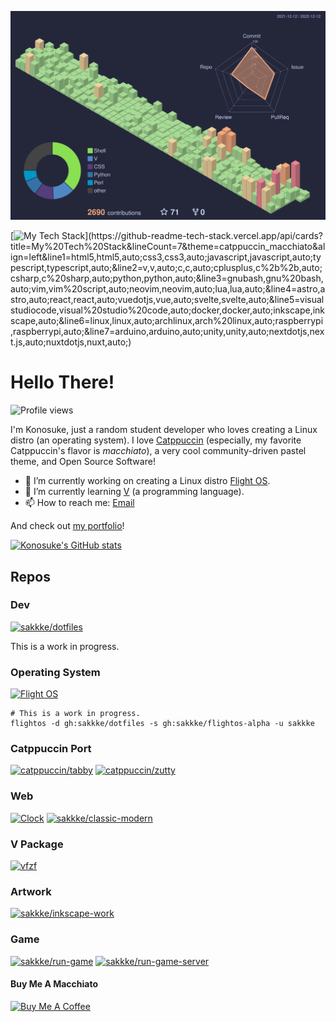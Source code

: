 <!--
**sakkke/sakkke** is a ✨ _special_ ✨ repository because its `README.md` (this file) appears on your GitHub profile.

Here are some ideas to get you started:

- 🔭 I’m currently working on ...
- 🌱 I’m currently learning ...
- 👯 I’m looking to collaborate on ...
- 🤔 I’m looking for help with ...
- 💬 Ask me about ...
- 📫 How to reach me: ...
- 😄 Pronouns: ...
- ⚡ Fun fact: ...
-->

![](./profile-3d-contrib/profile-custom-catppuccin-macchiato.svg)

[![My Tech Stack](https://github-readme-tech-stack.vercel.app/api/cards?title=My%20Tech%20Stack&lineCount=7&theme=catppuccin_macchiato&align=left&line1=html5,html5,auto;css3,css3,auto;javascript,javascript,auto;typescript,typescript,auto;&line2=v,v,auto;c,c,auto;cplusplus,c%2b%2b,auto;csharp,c%20sharp,auto;python,python,auto;&line3=gnubash,gnu%20bash,auto;vim,vim%20script,auto;neovim,neovim,auto;lua,lua,auto;&line4=astro,astro,auto;react,react,auto;vuedotjs,vue,auto;svelte,svelte,auto;&line5=visualstudiocode,visual%20studio%20code,auto;docker,docker,auto;inkscape,inkscape,auto;&line6=linux,linux,auto;archlinux,arch%20linux,auto;raspberrypi,raspberrypi,auto;&line7=arduino,arduino,auto;unity,unity,auto;nextdotjs,next.js,auto;nuxtdotjs,nuxt,auto;)](https://github-readme-tech-stack.vercel.app/api/cards?title=My%20Tech%20Stack&lineCount=7&theme=catppuccin_macchiato&align=left&line1=html5,html5,auto;css3,css3,auto;javascript,javascript,auto;typescript,typescript,auto;&line2=v,v,auto;c,c,auto;cplusplus,c%2b%2b,auto;csharp,c%20sharp,auto;python,python,auto;&line3=gnubash,gnu%20bash,auto;vim,vim%20script,auto;neovim,neovim,auto;lua,lua,auto;&line4=astro,astro,auto;react,react,auto;vuedotjs,vue,auto;svelte,svelte,auto;&line5=visualstudiocode,visual%20studio%20code,auto;docker,docker,auto;inkscape,inkscape,auto;&line6=linux,linux,auto;archlinux,arch%20linux,auto;raspberrypi,raspberrypi,auto;&line7=arduino,arduino,auto;unity,unity,auto;nextdotjs,next.js,auto;nuxtdotjs,nuxt,auto;)

# Hello There!
![Profile views](https://gpvc.arturio.dev/sakkke)

I'm Konosuke, just a random student developer who loves creating a Linux distro (an operating system).
I love [Catppuccin](https://github.com/catppuccin/catppuccin) (especially, my favorite Catppuccin's flavor is *macchiato*), a very cool community-driven pastel theme, and Open Source Software!

- 🔭 I’m currently working on creating a Linux distro [Flight OS](https://github.com/sakkke/flightos).
- 🌱 I’m currently learning [V](https://github.com/vlang/v) (a programming language).
- 📫 How to reach me: [Email](mailto:w32w64@gmail.com)

And check out [my portfolio](https://classic-modern.netlify.app/)!

[![Konosuke's GitHub stats](https://github-readme-stats.vercel.app/api?username=sakkke&border_radius=40&hide=stars&hide_border=true&hide_title=true&show_icons=true&bg_color=24273a&text_color=cad3f5&icon_color=c6a0f6&title_color=8bd5ca)](https://github.com/anuraghazra/github-readme-stats)

## Repos
### Dev
[![sakkke/dotfiles](https://github-readme-stats.vercel.app/api/pin/?username=sakkke&repo=dotfiles&border_radius=40&hide_border=true&show_owner=true&bg_color=24273a&text_color=cad3f5&icon_color=c6a0f6&title_color=8bd5ca)](https://github.com/sakkke/dotfiles)

This is a work in progress.

### Operating System
[![Flight OS](https://github-readme-stats.vercel.app/api/pin/?username=sakkke&repo=flightos&border_radius=40&hide_border=true&show_owner=true&bg_color=24273a&text_color=cad3f5&icon_color=c6a0f6&title_color=8bd5ca)](https://github.com/sakkke/flightos)

```shell
# This is a work in progress.
flightos -d gh:sakkke/dotfiles -s gh:sakkke/flightos-alpha -u sakkke
```

### Catppuccin Port
[![catppuccin/tabby](https://github-readme-stats.vercel.app/api/pin/?username=catppuccin&repo=tabby&border_radius=40&hide_border=true&show_owner=true&bg_color=24273a&text_color=cad3f5&icon_color=c6a0f6&title_color=8bd5ca)](https://github.com/catppuccin/tabby)
[![catppuccin/zutty](https://github-readme-stats.vercel.app/api/pin/?username=catppuccin&repo=zutty&border_radius=40&hide_border=true&show_owner=true&bg_color=24273a&text_color=cad3f5&icon_color=c6a0f6&title_color=8bd5ca)](https://github.com/catppuccin/zutty)

### Web
[![Clock](https://github-readme-stats.vercel.app/api/pin/?username=sakkke&repo=clock&border_radius=40&hide_border=true&show_owner=true&bg_color=24273a&text_color=cad3f5&icon_color=c6a0f6&title_color=8bd5ca)](https://github.com/sakkke/clock)
[![sakkke/classic-modern](https://github-readme-stats.vercel.app/api/pin/?username=sakkke&repo=classic-modern&border_radius=40&hide_border=true&show_owner=true&bg_color=24273a&text_color=cad3f5&icon_color=c6a0f6&title_color=8bd5ca)](https://github.com/sakkke/classic-modern)

### V Package
[![vfzf](https://github-readme-stats.vercel.app/api/pin/?username=sakkke&repo=vfzf&border_radius=40&hide_border=true&show_owner=true&bg_color=24273a&text_color=cad3f5&icon_color=c6a0f6&title_color=8bd5ca)](https://github.com/sakkke/vfzf)

### Artwork
[![sakkke/inkscape-work](https://github-readme-stats.vercel.app/api/pin/?username=sakkke&repo=inkscape-work&border_radius=40&hide_border=true&show_owner=true&bg_color=24273a&text_color=cad3f5&icon_color=c6a0f6&title_color=8bd5ca)](https://github.com/sakkke/inkscape-work)

### Game
[![sakkke/run-game](https://github-readme-stats.vercel.app/api/pin/?username=sakkke&repo=run-game&border_radius=40&hide_border=true&show_owner=true&bg_color=24273a&text_color=cad3f5&icon_color=c6a0f6&title_color=8bd5ca)](https://github.com/sakkke/run-game)
[![sakkke/run-game-server](https://github-readme-stats.vercel.app/api/pin/?username=sakkke&repo=run-game-server&border_radius=40&hide_border=true&show_owner=true&bg_color=24273a&text_color=cad3f5&icon_color=c6a0f6&title_color=8bd5ca)](https://github.com/sakkke/run-game-server)

#### Buy Me A Macchiato
<a href="https://www.buymeacoffee.com/sakkke" target="_blank"><img src="https://cdn.buymeacoffee.com/buttons/default-green.png" alt="Buy Me A Coffee" height="41" width="174"></a>
